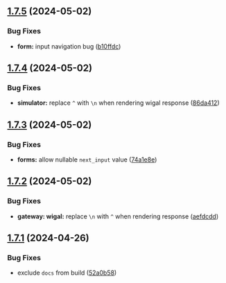 ## [1.7.5](https://github.com/ephrimlawrence/ananse/compare/v1.7.4...v1.7.5) (2024-05-02)


### Bug Fixes

* **form:** input navigation bug ([b10ffdc](https://github.com/ephrimlawrence/ananse/commit/b10ffdc3a2dc2b4885955f0ec2725058c6839a2c))



## [1.7.4](https://github.com/ephrimlawrence/ananse/compare/v1.7.3...v1.7.4) (2024-05-02)


### Bug Fixes

* **simulator:** replace `^` with `\n` when rendering wigal response ([86da412](https://github.com/ephrimlawrence/ananse/commit/86da412698a52b2b39fa4babf9fd160307c4866e))



## [1.7.3](https://github.com/ephrimlawrence/ananse/compare/v1.7.2...v1.7.3) (2024-05-02)


### Bug Fixes

* **forms:** allow nullable `next_input` value ([74a1e8e](https://github.com/ephrimlawrence/ananse/commit/74a1e8e12f81a1b5cef89d3dccd93f2aad50b160))



## [1.7.2](https://github.com/ephrimlawrence/ananse/compare/v1.7.1...v1.7.2) (2024-05-02)


### Bug Fixes

* **gateway: wigal:** replace `\n` with `^` when rendering response ([aefdcdd](https://github.com/ephrimlawrence/ananse/commit/aefdcdd76e0d85f3e64555a22744eb7ffb1b5ddc))



## [1.7.1](https://github.com/ephrimlawrence/ananse/compare/v1.7.0...v1.7.1) (2024-04-26)


### Bug Fixes

* exclude `docs` from build ([52a0b58](https://github.com/ephrimlawrence/ananse/commit/52a0b587e5e11d77614012577d3a8d127c9c01f4))



